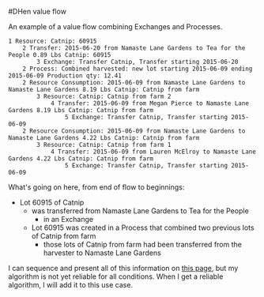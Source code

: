 #DHen value flow

An example of a value flow combining Exchanges and Processes.

```
1 Resource: Catnip: 60915
    2 Transfer: 2015-06-20 from Namaste Lane Gardens to Tea for the People 0.89 Lbs Catnip: 60915
        3 Exchange: Transfer Catnip, Transfer starting 2015-06-20
    2 Process: Combined harvested: new lot starting 2015-06-09 ending 2015-06-09 Production qty: 12.41
    2 Resource Consumption: 2015-06-09 from Namaste Lane Gardens to Namaste Lane Gardens 8.19 Lbs Catnip: Catnip from farm
        3 Resource: Catnip: Catnip from farm 2
            4 Transfer: 2015-06-09 from Megan Pierce to Namaste Lane Gardens 8.19 Lbs Catnip: Catnip from farm
                5 Exchange: Transfer Catnip, Transfer starting 2015-06-09
    2 Resource Consumption: 2015-06-09 from Namaste Lane Gardens to Namaste Lane Gardens 4.22 Lbs Catnip: Catnip from farm
        3 Resource: Catnip: Catnip from farm 1
            4 Transfer: 2015-06-09 from Lauren McElroy to Namaste Lane Gardens 4.22 Lbs Catnip: Catnip from farm
                5 Exchange: Transfer Catnip, Transfer starting 2015-06-09
```

What's going on here, from end of flow to beginnings:
* Lot 60915 of Catnip
    * was transferred from Namaste Lane Gardens to Tea for the People
        * in an Exchange
    * Lot 60915 was created in a Process that combined two previous lots of Catnip from farm 
        * those lots of Catnip from farm had been transferred from the harvester to Namaste Lane Gardens
        
I can sequence and present all of this information on [this page](http://dhen.webfactional.com/accounting/incoming-value-flows/502/), 
but my algorithm is not yet reliable for all conditions.  When I get a reliable algorithm, I will add it to this use case.
